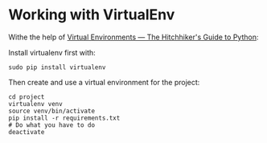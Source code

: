 # Working with VirtualEnv

Withe the help of [Virtual Environments — The Hitchhiker's Guide to Python](http://docs.python-guide.org/en/latest/dev/virtualenvs/):

Install virtualenv first with:

```
sudo pip install virtualenv
```

Then create and use a virtual environment for the project:

```
cd project
virtualenv venv
source venv/bin/activate
pip install -r requirements.txt
# Do what you have to do
deactivate
```
